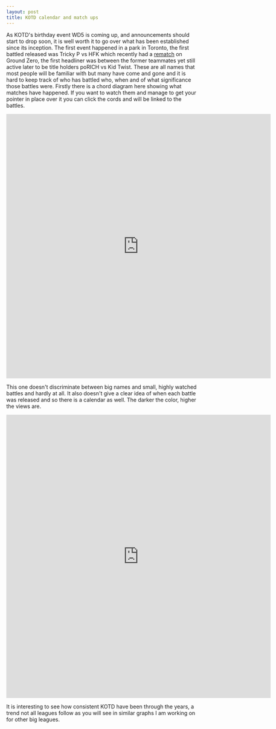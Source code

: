 ```yaml
---
layout: post
title: KOTD calendar and match ups
---
```


As KOTD's birthday event WD5 is coming up, and announcements should start to drop soon, it is well worth it to go over what has been established since its inception. The first event happened in a park in Toronto, the first battled released was Tricky P vs HFK which recently had a [rematch](https://www.youtube.com/watch?v=VTlamYIQvbg) on Ground Zero, the first headliner was between the former teammates yet still active later to be title holders poRICH vs Kid Twist. These are all names that most people will be familiar with but many have come and gone and it is hard to keep track of who has battled who, when and of what significance those battles were. Firstly there is a chord diagram here showing what matches have happened. If you want to watch them and manage to get your pointer in place over it you can click the cords and will be linked to the battles.

<iframe src="http://hjonasson.github.io/kotdchord/" frameborder="0" width="700" height="700" scrolling="no"></iframe>

This one doesn't discriminate between big names and small, highly watched battles and hardly at all. It also doesn't give a clear idea of when each battle was released and so there is a calendar as well. The darker the color, higher the views are. 

<iframe src="http://hjonasson.github.io/kotdcalendar/" frameborder="0" width="700" height="750" scrolling="no"></iframe>

It is interesting to see how consistent KOTD have been through the years, a trend not all leagues follow as you will see in similar graphs I am working on for other big leagues.
